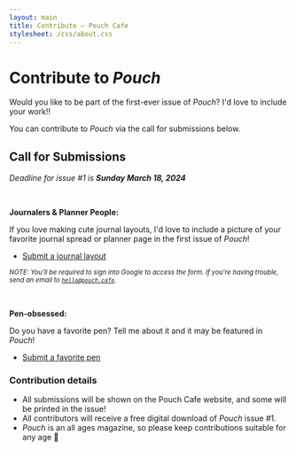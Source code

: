 ```yaml
---
layout: main
title: Contribute — Pouch Cafe
stylesheet: /css/about.css
---
```


<div class="page">

# Contribute to _Pouch_

Would you like to be part of the first-ever issue of _Pouch_? 
I'd love to include your work!!

You can contribute to _Pouch_ via the call for submissions below.

## Call for Submissions

<p class="center">
  <em>Deadline for issue #1 is <strong>Sunday March 18, 2024</strong></em>
</p>

<br>

**Journalers & Planner People:**

If you love making cute journal layouts, I'd love to include a picture of your favorite journal spread or planner page in the first issue of _Pouch_!

- [Submit a journal layout](https://forms.gle/Qx75J1c5zr3Je9jT6)

<small><em>NOTE: You'll be required to sign into Google to access the form. If you're having trouble, send an email to <code>hello@pouch.cafe</code>.</em></small>

<br>

**Pen-obsessed:**

Do you have a favorite pen? Tell me about it and it may be featured in _Pouch_!

- [Submit a favorite pen](https://forms.gle/AhA7QJfkQkwXRVEe7)


### Contribution details

- All submissions will be shown on the Pouch Cafe website, and some will be printed in the issue!
- All contributors will receive a free digital download of _Pouch_ issue #1.
- _Pouch_ is an all ages magazine, so please keep contributions suitable for any age 💞

</div>